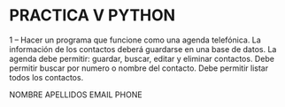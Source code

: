 # PRACTICA V PYTHON

1 – Hacer un programa que funcione como una agenda telefónica.
La información de los contactos deberá guardarse en una base de datos.
La agenda debe permitir: guardar, buscar, editar y eliminar contactos.
Debe permitir buscar por numero o nombre del contacto.
Debe permitir listar todos los contactos.


NOMBRE
APELLIDOS
EMAIL
PHONE


